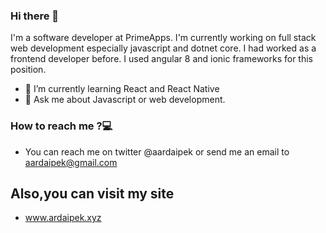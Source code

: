 ### Hi there 👋



 I'm a software developer at PrimeApps. I'm currently working on full stack web development especially javascript and dotnet core. I had worked as a frontend developer before. I used angular 8 and ionic frameworks for this position.

- 🌱 I’m currently learning React and React Native
- 💬 Ask me about Javascript or web development.


### How to reach me ?💻
    
  - You can reach me on twitter @aardaipek or send me an email to aardaipek@gmail.com

## Also,you can visit my site

- www.ardaipek.xyz

